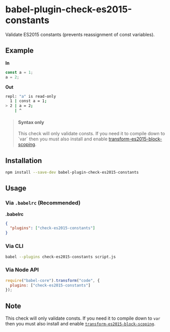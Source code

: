 # babel-plugin-check-es2015-constants

Validate ES2015 constants (prevents reassignment of const variables).

## Example

**In**

```js
const a = 1;
a = 2;
```

**Out**

```bash
repl: "a" is read-only
  1 | const a = 1;
> 2 | a = 2;
    | ^
```

> #### Syntax only
> 
> This check will only validate consts. If you need it to compile down to \`var\` then you must also install and enable [transform-es2015-block-scoping](https://www.npmjs.com/package/babel-plugin-transform-es2015-block-scoping).

## Installation

```sh
npm install --save-dev babel-plugin-check-es2015-constants
```

## Usage

### Via `.babelrc` (Recommended)

**.babelrc**

```json
{
  "plugins": ["check-es2015-constants"]
}
```

### Via CLI

```sh
babel --plugins check-es2015-constants script.js
```

### Via Node API

```javascript
require("babel-core").transform("code", {
  plugins: ["check-es2015-constants"]
});
```

## Note

This check will only validate consts. If you need it to compile down to `var` then you must also install and enable [`transform-es2015-block-scoping`](http://babeljs.io/docs/plugins/transform-es2015-block-scoping/).

